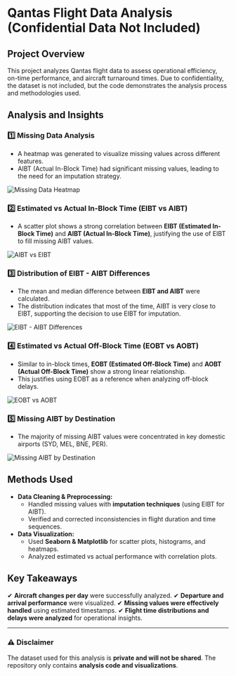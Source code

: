# Qantas Flight Data Analysis (Confidential Data Not Included)

## Project Overview
This project analyzes Qantas flight data to assess operational efficiency, on-time performance, and aircraft turnaround times. Due to confidentiality, the dataset is not included, but the code demonstrates the analysis process and methodologies used.

## Analysis and Insights
### 1️⃣ Missing Data Analysis
- A heatmap was generated to visualize missing values across different features.
- AIBT (Actual In-Block Time) had significant missing values, leading to the need for an imputation strategy.

![Missing Data Heatmap](missing_data.png)

### 2️⃣ Estimated vs Actual In-Block Time (EIBT vs AIBT)
- A scatter plot shows a strong correlation between **EIBT (Estimated In-Block Time)** and **AIBT (Actual In-Block Time)**, justifying the use of EIBT to fill missing AIBT values.

![AIBT vs EIBT](aibt_vs_eibt.png)

### 3️⃣ Distribution of EIBT - AIBT Differences
- The mean and median difference between **EIBT and AIBT** were calculated.
- The distribution indicates that most of the time, AIBT is very close to EIBT, supporting the decision to use EIBT for imputation.

![EIBT - AIBT Differences](differences.png)

### 4️⃣ Estimated vs Actual Off-Block Time (EOBT vs AOBT)
- Similar to in-block times, **EOBT (Estimated Off-Block Time)** and **AOBT (Actual Off-Block Time)** show a strong linear relationship.
- This justifies using EOBT as a reference when analyzing off-block delays.

![EOBT vs AOBT](eobt-aobt.png)

### 5️⃣ Missing AIBT by Destination
- The majority of missing AIBT values were concentrated in key domestic airports (SYD, MEL, BNE, PER).

![Missing AIBT by Destination](missing_aib_dest.png)

## Methods Used
- **Data Cleaning & Preprocessing:**
  - Handled missing values with **imputation techniques** (using EIBT for AIBT).
  - Verified and corrected inconsistencies in flight duration and time sequences.
- **Data Visualization:**
  - Used **Seaborn & Matplotlib** for scatter plots, histograms, and heatmaps.
  - Analyzed estimated vs actual performance with correlation plots.

## Key Takeaways
✔ **Aircraft changes per day** were successfully analyzed.
✔ **Departure and arrival performance** were visualized.
✔ **Missing values were effectively handled** using estimated timestamps.
✔ **Flight time distributions and delays were analyzed** for operational insights.


---
### ⚠ Disclaimer
The dataset used for this analysis is **private and will not be shared**. The repository only contains **analysis code and visualizations**.
